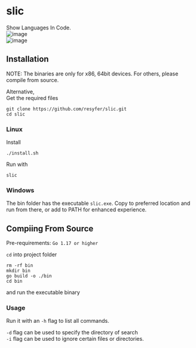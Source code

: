 # slic

Show Languages In Code. <br/>
![image](https://user-images.githubusercontent.com/74897008/144322182-11f9809d-8f18-4eab-b3da-ef5065a8602d.png) <br/>
![image](https://user-images.githubusercontent.com/74897008/144322301-e625aa07-000b-4775-b27b-4c72c460b243.png)

<!-- A program to generate an image containing stats on the languages used inside a project. -->

## Installation

NOTE: The binaries are only for x86, 64bit devices. For others, please compile from source.

Alternative, <br/>
Get the required files

```
git clone https://github.com/resyfer/slic.git
cd slic
```

### Linux

Install

```
./install.sh
```

Run with <br/>

```
slic
```

### Windows

The bin folder has the executable `slic.exe`. Copy to preferred location and run from there, or add to PATH for enhanced experience.

## Compiing From Source

Pre-requirements: `Go 1.17 or higher`

`cd` into project folder

```
rm -rf bin
mkdir bin
go build -o ./bin
cd bin
```

and run the executable binary

### Usage

Run it with an `-h` flag to list all commands.

`-d` flag can be used to specify the directory of search<br/>
`-i` flag can be used to ignore certain files or directories.
